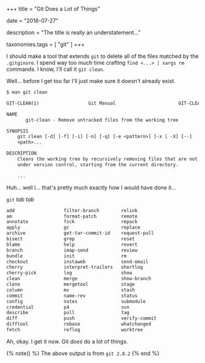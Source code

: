 +++
title = "Git Does a Lot of Things"

date = "2016-07-27"

description = "The title is really an understatement..."

taxonomies.tags = [
    "git"
]
+++

I should make a tool that extends `git` to delete all of the files matched by the `.gitginore`.
I spend way too much time crafting `find <...> | xargs rm` commands. I know, I'll call it `git clean`.

Well... before I get too far I'll just make sure it doesn't already exist.

```txt
$ man git clean

GIT-CLEAN(1)                  Git Manual                       GIT-CLEAN(1)

NAME
       git-clean - Remove untracked files from the working tree

SYNOPSIS
    git clean [-d] [-f] [-i] [-n] [-q] [-e <pattern>] [-x | -X] [--]
    <path>...

DESCRIPTION
    Cleans the working tree by recursively removing files that are not
    under version control, starting from the current directory.

    ...
```

Huh... well I... that's pretty much exactly how I would have done it...

`git` *tab tab*

```txt
add                  filter-branch        relink
am                   format-patch         remote
annotate             fsck                 repack
apply                gc                   replace
archive              get-tar-commit-id    request-pull
bisect               grep                 reset
blame                help                 revert
branch               imap-send            review
bundle               init                 rm
checkout             instaweb             send-email
cherry               interpret-trailers   shortlog
cherry-pick          log                  show
clean                merge                show-branch
clone                mergetool            stage
column               mv                   stash
commit               name-rev             status
config               notes                submodule
credential           p4                   svn
describe             pull                 tag
diff                 push                 verify-commit
difftool             rebase               whatchanged
fetch                reflog               worktree
```

Ah, okay.
I get it now.
Git *does* do a lot of things.

{% note() %}
The above output is from `git 2.8.2`
{% end %}
